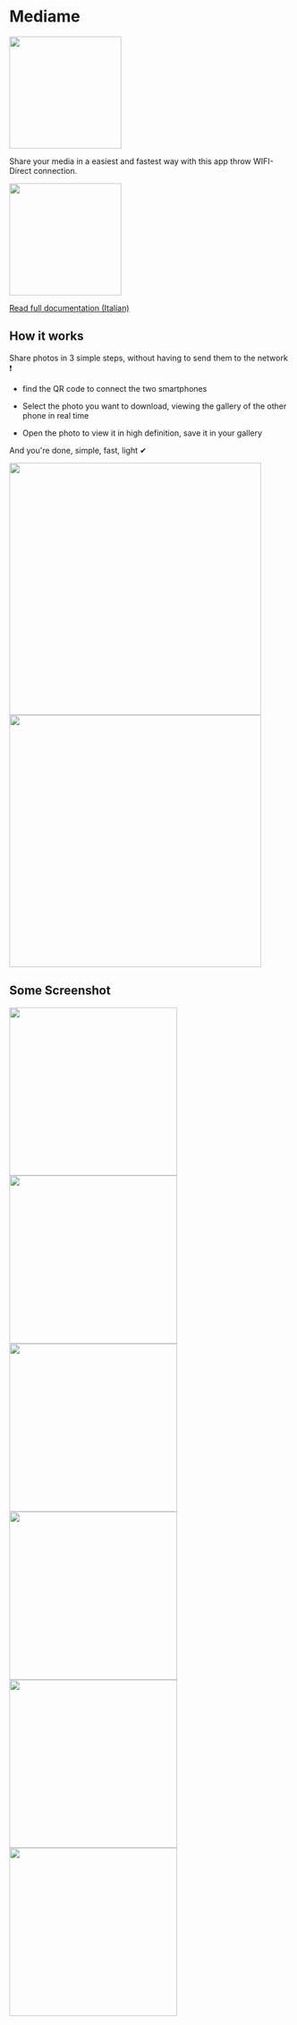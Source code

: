 # Mediame

<img src="https://t3rmit4nk.github.io/mediame.github.io/images/icon.png" width="200" height="200" />

Share your media in a easiest and fastest way with this app throw WIFI-Direct connection.

<img src="https://play.google.com/intl/en_us/badges/static/images/badges/en_badge_web_generic.png" width="200" height="auto" onclick="window.open(https://play.google.com/store/apps/details?id=com.rizzo.mediame)">

[Read full documentation (Italian)](https://t3rmit4nk.github.io/mediame.github.io/MediaMeDoc.pdf)

## How it works
Share photos in 3 simple steps, without having to send them to the network ❗

* find the QR code to connect the two smartphones

* Select the photo you want to download, viewing the gallery of the other phone in real time

* Open the photo to view it in high definition, save it in your gallery

And you're done, simple, fast, light ✔


 <div class="column">
<img src="https://t3rmit4nk.github.io/mediame.github.io/images/copertina1.png" width="450" height="auto">
<img src="https://t3rmit4nk.github.io/mediame.github.io/images/copertina2.png" width="450" height="auto">
  </div>

## Some Screenshot

 <div class="column">
    <img src="https://t3rmit4nk.github.io/mediame.github.io/images/esp1.png" width="300" height="auto">
    <img src="https://t3rmit4nk.github.io/mediame.github.io/images/esp2.png" width="300" height="auto">
    <img src="https://t3rmit4nk.github.io/mediame.github.io/images/esp3.png" width="300" height="auto">    
  </div>
  
   <div class="column">
    <img src="https://t3rmit4nk.github.io/mediame.github.io/images/esp4.png" width="300" height="auto">
    <img src="https://t3rmit4nk.github.io/mediame.github.io/images/esp5.png" width="300" height="auto">
    <img src="https://t3rmit4nk.github.io/mediame.github.io/images/esp6.png" width="300" height="auto">    
  </div>

